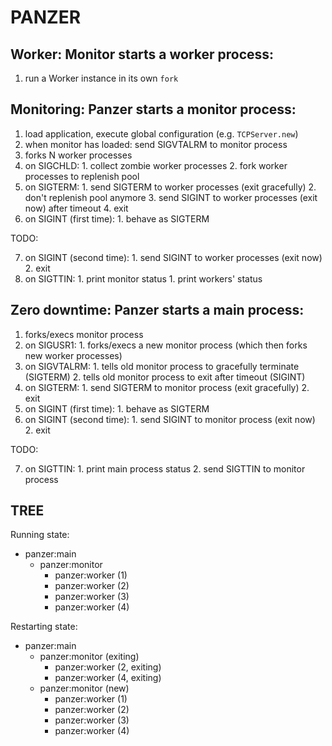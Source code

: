 # PANZER

## Worker: Monitor starts a worker process:

  1. run a Worker instance in its own `fork`

## Monitoring: Panzer starts a monitor process:

  1. load application, execute global configuration (e.g. `TCPServer.new`)
  2. when monitor has loaded: send SIGVTALRM to monitor process
  3. forks N worker processes
  4. on SIGCHLD:
    1. collect zombie worker processes
    2. fork worker processes to replenish pool
  5. on SIGTERM:
    1. send SIGTERM to worker processes (exit gracefully)
    2. don't replenish pool anymore
    3. send SIGINT to worker processes (exit now) after timeout
    4. exit
  6. on SIGINT (first time):
    1. behave as SIGTERM

TODO:

  7. on SIGINT (second time):
    1. send SIGINT to worker processes (exit now)
    2. exit
  8. on SIGTTIN:
    1. print monitor status
    1. print workers' status

## Zero downtime: Panzer starts a main process:

  1. forks/execs monitor process
  2. on SIGUSR1:
    1. forks/execs a new monitor process (which then forks new worker processes)
  3. on SIGVTALRM:
    1. tells old monitor process to gracefully terminate (SIGTERM)
    2. tells old monitor process to exit after timeout (SIGINT)
  4. on SIGTERM:
    1. send SIGTERM to monitor process (exit gracefully)
    2. exit
  5. on SIGINT (first time):
    1. behave as SIGTERM
  6. on SIGINT (second time):
    1. send SIGINT to monitor process (exit now)
    2. exit

TODO:

  7. on SIGTTIN:
    1. print main process status
    2. send SIGTTIN to monitor process

## TREE

Running state:

  - panzer:main
    - panzer:monitor
      - panzer:worker (1)
      - panzer:worker (2)
      - panzer:worker (3)
      - panzer:worker (4)

Restarting state:

  - panzer:main
    - panzer:monitor (exiting)
      - panzer:worker (2, exiting)
      - panzer:worker (4, exiting)
    - panzer:monitor (new)
      - panzer:worker (1)
      - panzer:worker (2)
      - panzer:worker (3)
      - panzer:worker (4)
